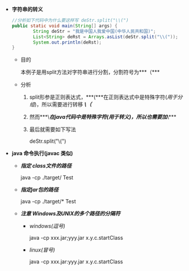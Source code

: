- **字符串的转义**

  ```java
  //分析如下代码中为什么要这样写 deStr.split("\\(")
  public static void main(String[] args) {
          String deStr = "我是中国人我爱中国(中华人民共和国)";
          List<String> deRst = Arrays.asList(deStr.split("\\("));
          System.out.println(deRst);
  }
  ```

  - 目的

    本例子是用split方法对字符串进行分割，分割符号为***（***

  - 分析

    1. split形参是正则表达式，***(***在正则表达式中是特殊字符(*用于分组*)，所以需要进行转移 ***\（***

    2. 然而***\\***在java代码中是特殊字符(*用于转义*)，所以也需要加***\\***

    3. 最后就需要如下写法

       deStr.split("\\(")

- **java 命令执行(javac 类似)**

  - ***指定 class文件的路径***

    java -cp ./target/ Test

  - ***指定jar包的路径***

    java -cp ./target/* Test

  - ***注意 Windows及UNIX的多个路径的分隔符***

    - *windows(逗号)*

      java -cp xxx.jar;yyy.jar x.y.c.startClass

    - *linux(冒号)*

      java -cp xxx.jar:yyy.jar x.y.c.startClass 